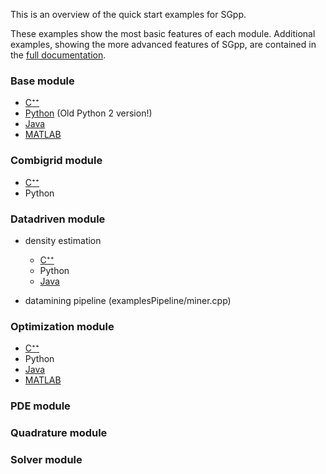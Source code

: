 This is an overview of the quick start examples for SGpp.

These examples show the most basic features of each module. Additional examples, showing the more advanced features of SGpp, are contained in the [full documentation](http://sgpp.sparsegrids.org/examples.html).

### Base module
* [C⁺⁺](https://github.com/SGpp/SGpp/wiki/Base-quick-start-(C%E2%81%BA%E2%81%BA))
* [Python](https://github.com/SGpp/SGpp/wiki/Base-quick-start-(Python)) (Old Python 2 version!)
* [Java](https://github.com/SGpp/SGpp/wiki/Base-quick-start-(Java))
* [MATLAB](https://github.com/SGpp/SGpp/wiki/Base-quick-start-(MATLAB))

### Combigrid module
* [C⁺⁺](https://github.com/SGpp/SGpp/wiki/Combigrid-quick-start-(C%E2%81%BA%E2%81%BA))
* Python

### Datadriven module
* density estimation
    * [C⁺⁺](https://github.com/SGpp/SGpp/wiki/Datadriven-density-estimation-quick-start-(C%E2%81%BA%E2%81%BA))
    * Python
    * [Java](a)

* datamining pipeline (examplesPipeline/miner.cpp)


### Optimization module
* [C⁺⁺](https://github.com/SGpp/SGpp/wiki/Optimization-quick-start-(C%E2%81%BA%E2%81%BA))
* Python
* [Java](https://github.com/SGpp/SGpp/wiki/Optimization-quick-start-(Java))
* [MATLAB](https://github.com/SGpp/SGpp/wiki/Optimization-quick-start-(MATLAB))

### PDE module

### Quadrature module

### Solver module


